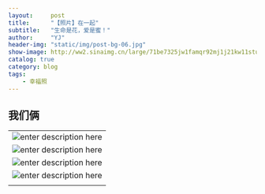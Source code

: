 ```yaml
---
layout:     post
title:      "【照片】在一起"
subtitle:   "生命是花，爱是蜜！"
author:     "YJ"
header-img: "static/img/post-bg-06.jpg"
show-image: http://ww2.sinaimg.cn/large/71be7325jw1famqr92mj1j21kw11stuy.jpg
catalog: true
category: blog
tags:
    - 幸福照
---
```


<h2 class="section-heading">我们俩</h2>

|     |
| --- |
| ![enter description here][1]    |
| ![enter description here][2]    |
|  ![enter description here][3]   |
|  ![enter description here][4]   |
|     |


  [1]: http://ww2.sinaimg.cn/large/71be7325jw1famqr92mj1j21kw11stuy.jpg
  [2]: http://ww2.sinaimg.cn/large/71be7325jw1famqsgdws4j21kw2dn1kx.jpg
  [3]: http://ww3.sinaimg.cn/large/71be7325jw1famqtpbw4lj21kw2dn7wh.jpg
  [4]: http://ww4.sinaimg.cn/large/71be7325jw1famquxefijj21kw2dn7wh.jpg
  [5]: http://ww2.sinaimg.cn/large/71be7325jw1famqwd7x6ij21kw2dnkjl.jpg